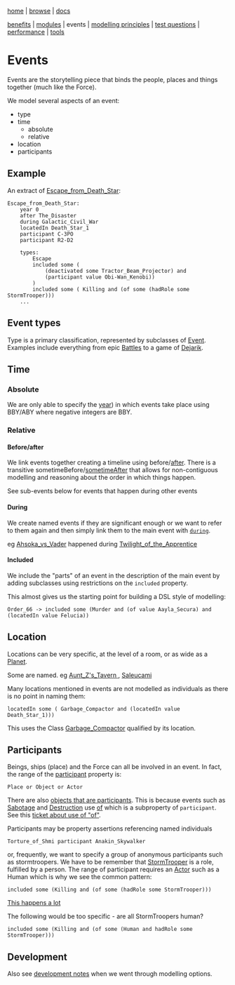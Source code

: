 [home](../) |
[browse](https://star-wars-ontology.up.railway.app/) |
[docs](readme.md)

[benefits](benefits.md) |
[modules](modularisation.md) |
events |
[modelling principles](modelling-principles.md) |
[test questions](test-questions.md) |
[performance](performance.md) |
[tools](tools.md)

# Events

Events are the storytelling piece that binds the people, places and things together (much like the Force).

We model several aspects of an event:
- type
- time
    - absolute 
    - relative 
- location
- participants

## Example
An extract of [Escape_from_Death_Star](https://star-wars-ontology.up.railway.app/individuals/-290302611/):

    Escape_from_Death_Star:
        year 0
        after The_Disaster
        during Galactic_Civil_War
        locatedIn Death_Star_1
        participant C-3PO
        participant R2-D2

        types:
            Escape
            included some (
                (deactivated some Tractor_Beam_Projector) and
                (participant value Obi-Wan_Kenobi))
            )
            included some ( Killing and (of some (hadRole some StormTrooper)))
        ...

## Event types

Type is a primary classification, represented by subclasses of [Event](https://star-wars-ontology.up.railway.app/classes/1012130387/).
Examples include everything from epic [Battles](https://star-wars-ontology.up.railway.app/classes/-1367499599/)
to a game of [Dejarik](https://star-wars-ontology.up.railway.app/classes/-137027499/).

## Time

### Absolute

We are only able to specify the [year](https://star-wars-ontology.up.railway.app/dataproperties/948496406/))
in which events take place using BBY/ABY where negative integers are BBY.

### Relative

#### Before/after

We link events together creating a timeline using before/[after](https://star-wars-ontology.up.railway.app/objectproperties/1037526453/).
There is a transitive sometimeBefore/[sometimeAfter](https://star-wars-ontology.up.railway.app/objectproperties/2047817844/) that allows for non-contiguous modelling and reasoning about the order in which things happen.

See sub-events below for events that happen during other events

#### During

We create named events if they are significant enough or we want to refer to them again and
then simply link them to the main event with [```during```](https://star-wars-ontology.up.railway.app/objectproperties/-375708134/).

eg [Ahsoka_vs_Vader](https://star-wars-ontology.up.railway.app/individuals/1661983043/) happened during
[Twilight_of_the_Apprentice](https://star-wars-ontology.up.railway.app/individuals/-1120064623/)

#### Included

We include the "parts" of an event in the description of the main event by adding subclasses
using restrictions on the ```included``` property.

This almost gives us the starting point for building a DSL style of modelling:

    Order_66 -> included some (Murder and (of value Aayla_Secura) and (locatedIn value Felucia))


## Location

Locations can be very specific, at the level of a room, or as wide as a [Planet](https://star-wars-ontology.up.railway.app/classes/-957104751/).

Some are named. eg [Aunt_Z's_Tavern ](https://star-wars-ontology.up.railway.app/individuals/-2012059427/), 
[Saleucami ](https://star-wars-ontology.up.railway.app/individuals/-1427370943/)

Many locations mentioned in events are not modelled as individuals as there is
no point in naming them:

    locatedIn some ( Garbage_Compactor and (locatedIn value Death_Star_1)))

This uses the Class [Garbage_Compactor](https://star-wars-ontology.up.railway.app/classes/-1960824747/) qualified by its location.


## Participants

Beings, ships (place) and the Force can all be involved in an event.
In fact, the range of the [participant](https://star-wars-ontology.up.railway.app/objectproperties/1712213772/) property is:

    Place or Object or Actor

There are also [objects that are participants](https://star-wars-ontology.up.railway.app/dlquery/?expression=Object+and+participatedIn+some+Event&syntax=man&query=instances).
This is because events such as [Sabotage](https://star-wars-ontology.up.railway.app/classes/-1625575009/)
and [Destruction](https://star-wars-ontology.up.railway.app/classes/782662763/) use
[of](https://star-wars-ontology.up.railway.app/objectproperties/944795056/) which is a subproperty of ```participant```.
See this [ticket about use of "of"](https://github.com/nickdrummond/star-wars-ontology/issues/15).

Participants may be property assertions referencing named individuals

    Torture_of_Shmi participant Anakin_Skywalker

or, frequently, we want to specify a group of anonymous participants
such as stormtroopers. We have to be remember that [StormTrooper](https://star-wars-ontology.up.railway.app/classes/-2145398193/)
is a role, fulfilled by a person. The range of participant requires an [Actor](https://star-wars-ontology.up.railway.app/classes/1007884718/)
such as a Human which is why we see the common pattern:

    included some (Killing and (of some (hadRole some StormTrooper)))

[This happens a lot](https://star-wars-ontology.up.railway.app/dlquery/?expression=included+some+%28Killing+and+%28of+some+%28hadRole+some+StormTrooper%29%29%29&minus=&syntax=man&query=instances)

The following would be too specific - are all StormTroopers human?

    included some (Killing and (of some (Human and hadRole some StormTrooper)))


## Development

Also see [development notes](events-options.md) when we went through modelling options.
